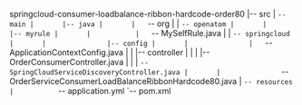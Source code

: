 springcloud-consumer-loadbalance-ribbon-hardcode-order80
|-- src
|   `-- main
|       |-- java
|       |   `-- org
|       |       `-- openatom
|       |           |-- myrule
|       |           |   `-- MySelfRule.java
|       |           `-- springcloud
|       |               |-- config
|       |               |   `-- ApplicationContextConfig.java
|       |               |-- controller
|       |               |   |-- OrderConsumerController.java
|       |               |   `-- SpringCloudServiceDiscoveryController.java
|       |               `-- OrderServiceConsumerLoadBalanceRibbonHardcode80.java
|       `-- resources
|           `-- application.yml
`-- pom.xml
